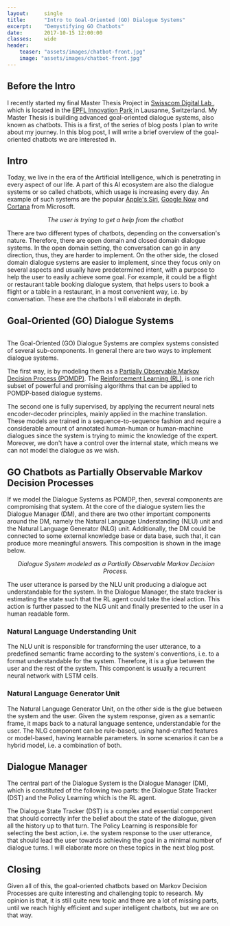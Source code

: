 ```yaml
---
layout:     single
title:      "Intro to Goal-Oriented (GO) Dialogue Systems"
excerpt:    "Demystifying GO Chatbots"
date:       2017-10-15 12:00:00
classes:    wide
header:
    teaser: "assets/images/chatbot-front.jpg"
    image: "assets/images/chatbot-front.jpg"
---
```


<h2> Before the Intro </h2>
<p>I recently started my final Master Thesis Project in
<a href="https://www.swisscom.ch/en/business/enterprise/news/digital-lab.html" target="_blank"> Swisscom Digital Lab </a>,
which is located in the <a href="https://epfl-innovationpark.ch" target="_blank"> EPFL Innovation Park </a> in Lausanne,
Switzerland. My Master Thesis is building advanced goal-oriented dialogue systems, also known as chatbots.
This is a first, of the series of blog posts I plan to write about my journey. In this blog post, I will write a brief
overview of the goal-oriented chatbots we are interested in.</p>


<h2> Intro </h2>


<p>Today, we live in the era of the Artificial Intelligence, which is penetrating in every aspect of our life.
A part of this AI ecosystem are also the dialogue systems or so called chatbots, which usage is increasing every day.
An example of such systems are the popular <a href="https://www.apple.com/ios/siri/" target="_blank">Apple's Siri</a>,
<a href="https://en.wikipedia.org/wiki/Google_Now" target="_blank">Google Now</a> and
<a href="https://www.microsoft.com/en-us/windows/cortana" target="_blank">Cortana</a> from Microsoft. </p>


<center>
<img src="{{ site.baseurl }}/assets/images/what-are-chatbots.jpg" alt="">
<br/>
<span class="caption text-muted"><i>The user is trying to get a help from the chatbot</i></span>
</center>

<p>There are two different types of chatbots, depending on the conversation's nature. Therefore, there are
open domain and closed domain dialogue systems. In the open domain setting, the conversation can go in any
direction, thus, they are harder to implement. On the other side, the closed domain dialogue systems are
easier to implement, since they focus only on several aspects and usually have predetermined intent,
with a purpose to help the user to easily achieve some goal. For example, it could be a flight or restaurant
table booking dialogue system, that helps users to book a flight or a table in a restaurant,
in a most convenient way, i.e. by conversation. These are the chatbots I will elaborate in depth.</p>


<h2> Goal-Oriented (GO) Dialogue Systems </h2>

<center>
<img src="{{ site.baseurl }}/assets/images/goal-achieving.png" alt="" align="middle">
</center>

<p>The Goal-Oriented (GO) Dialogue Systems are complex systems consisted of several sub-components.
In general there are two ways to implement dialogue systems.</p>

<p>The first way, is by modeling them as a
<a href="https://en.wikipedia.org/wiki/Partially_observable_Markov_decision_process" target="_blank">Partially
Observable Markov Decision Process (POMDP)</a>. The <a href="https://en.wikipedia.org/wiki/Reinforcement_learning" target="_blank">Reinforcement Learning (RL)</a>,
is one rich subset of powerful and promising algorithms that can be applied to POMDP-based dialogue systems.</p>

<p>The second one is fully supervised, by applying the recurrent neural nets encoder-decoder principles,
mainly applied in the machine translation. These models are trained in a sequence-to-sequence fashion
and require a considerable amount of annotated human-human or human-machine dialogues since the system is
trying to mimic the knowledge of the expert. Moreover, we don't have a control over the internal state,
which means we can not model the dialogue as we wish.</p>


<h2> GO Chatbots as Partially Observable Markov Decision Processes </h2>

<p>If we model the Dialogue Systems as POMDP, then, several components are compromising that system.
At the core of the dialogue system lies the Dialogue Manager (DM), and there are two other important
components around the DM, namely the Natural Language Understanding (NLU) unit and the Natural Language
Generator (NLG) unit. Additionally, the DM could be connected to some external knowledge base or data base,
such that, it can produce more meaningful answers. This composition is shown in the image below. </p>

<center>
<img src="{{ site.baseurl }}/assets/images/Dialogue_System.png" alt="">
<span class="caption text-muted"><i>Dialogue System modeled as a Partially Observable Markov Decision Process.</i></span>
</center>

The user utterance is parsed by the NLU unit producing a dialogue act understandable for the system.
In the Dialogue Manager, the state tracker is estimating the state such that the RL agent could take the
ideal action. This action is further passed to the NLG unit and finally presented to the user in a human
readable form.


<h3> Natural Language Understanding Unit </h3>

<p>The NLU unit is responsible for transforming the user utterance, to a predefined semantic frame according
to the system's conventions, i.e. to a format understandable for the system. Therefore, it is a glue between
the user and the rest of the system. This component is usually a recurrent neural network with LSTM cells.</p>

<h3> Natural Language Generator Unit </h3>

<p>The Natural Language Generator Unit, on the other side is the glue between the system and the user.
Given the system response, given as a semantic frame, it maps back to a natural language sentence,
understandable for the user. The NLG component can be rule-based, using hand-crafted features or model-based,
having learnable parameters. In some scenarios it can be a hybrid model, i.e. a combination of both. </p>


<h2> Dialogue Manager </h2>

<p>The central part of the Dialogue System is the Dialogue Manager (DM), which is constituted of the following
two parts: the Dialogue State Tracker (DST) and the Policy Learning which is the RL agent.</p>

<p>The Dialogue State Tracker (DST) is a complex and essential component that should correctly infer the belief
about the state of the dialogue, given all the history up to that turn. The Policy Learning is responsible for
selecting the best action, i.e. the system response to the user utterance, that should lead the user towards
achieving the goal in a minimal number of dialogue turns. I will elaborate more on these topics in the next
blog post.</p>


<h2> Closing </h2>

<p>Given all of this, the goal-oriented chatbots based on Markov Decision Processes are quite interesting
and challenging topic to research. My opinion is that, it is still quite new topic and there are a lot of
missing parts, until we reach highly efficient and super intelligent chatbots, but we are on that way.</p>
